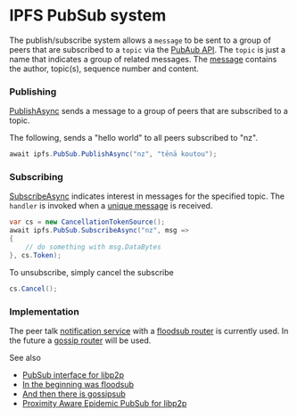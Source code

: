 ﻿# IPFS PubSub system

The publish/subscribe system allows a `message` to be sent to a group of peers that 
are subscribed to a `topic` via the [PubAub API](xref:Ipfs.CoreApi.IPubSubApi).
The `topic` is just a name that indicates a group of related messages. 
The [message](xref:Ipfs.IPublishedMessage) contains the author, topic(s), 
sequence number and content.



### Publishing

[PublishAsync](xref:Ipfs.CoreApi.IPubSubApi.PublishAsync*) sends a
message to a group of peers that are subscribed to a topic.

The following, sends a "hello world" to all peers subscribed to "nz".

```csharp
await ipfs.PubSub.PublishAsync("nz", "tēnā koutou");
```

### Subscribing

[SubscribeAsync](xref:Ipfs.CoreApi.IPubSubApi.SubscribeAsync*) indicates interest
in messages for the specified topic. The `handler` is invoked when a [unique
message](pubsub/dupmsg.md) is received.

```csharp
var cs = new CancellationTokenSource();
await ipfs.PubSub.SubscribeAsync("nz", msg =>
{
    // do something with msg.DataBytes
}, cs.Token);
```

To unsubscribe, simply cancel the subscribe

```csharp
cs.Cancel();
```

### Implementation

The peer talk [notification service](xref:PeerTalk.PubSub.NotificationService)
with a [floodsub router](xref:PeerTalk.PubSub.FloodRouter) is currently
used.  In the future a [gossip router](https://github.com/richardschneider/peer-talk/issues/25) will be used.

See also
- [PubSub interface for libp2p](https://github.com/libp2p/specs/tree/master/pubsub)
- [In the beginning was floodsub](https://github.com/libp2p/specs/tree/master/pubsub/gossipsub#in-the-beginning-was-floodsub)
- [And then there is gossipsub](https://github.com/libp2p/specs/tree/master/pubsub/gossipsub#the-gossipsub-protocol)
- [Proximity Aware Epidemic PubSub for libp2p](https://github.com/libp2p/specs/blob/master/pubsub/gossipsub/episub.md)
